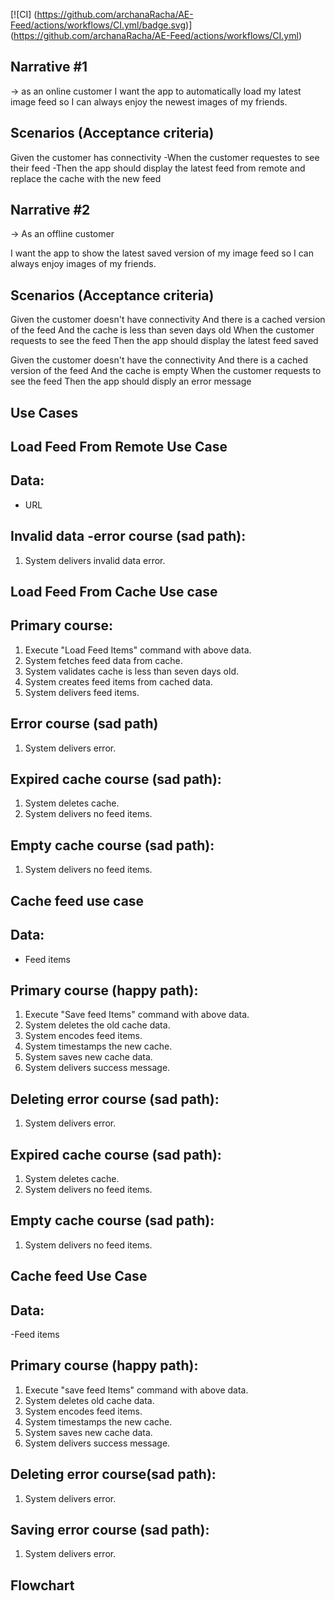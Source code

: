 [![CI] (https://github.com/archanaRacha/AE-Feed/actions/workflows/CI.yml/badge.svg)] (https://github.com/archanaRacha/AE-Feed/actions/workflows/CI.yml)

## Narrative #1
-> as an online customer
I want the app to automatically load my latest image feed so I can always enjoy the newest images of my friends.

## Scenarios (Acceptance criteria)
Given the customer has connectivity
-When the customer requestes to see their feed
-Then the app should display the latest feed from remote and replace the cache with the new feed

## Narrative #2
-> As an offline customer

I want the app to show the latest saved version of my image feed so I can always enjoy images of my friends.

## Scenarios (Acceptance criteria)

Given the customer doesn't have connectivity
And there is a cached version of the feed
And the cache is less than seven days old
When the customer requests to see the feed
Then the app should display the latest feed saved

Given the customer doesn't have the connectivity
And there is a cached version of the feed
And the cache is empty
When the customer requests to see the feed
Then the app should disply an error message

## Use Cases

## Load Feed From Remote Use Case

## Data:
- URL

## Invalid data -error course (sad path):
1. System delivers invalid data error.

## Load Feed From Cache Use case

## Primary course:
1. Execute "Load Feed Items" command with above data.
2. System fetches feed data from cache.
3. System validates cache is less than seven days old.
4. System creates feed items from cached data.
5. System delivers feed items.

## Error course (sad path)
1. System delivers error.

## Expired cache course (sad path):
1. System deletes cache.
2. System delivers no feed items.

## Empty cache course (sad path):
1. System delivers no feed items.

## Cache feed use case
## Data:
- Feed items

## Primary course (happy path):
1. Execute "Save feed Items" command with above data.
2. System deletes the old cache data.
3. System encodes feed items.
4. System timestamps the new cache.
5. System saves new cache data.
6. System delivers success message.

## Deleting error course (sad path):
1. System delivers error.

## Expired cache course (sad path):
1. System deletes cache.
2. System delivers no feed items.

## Empty cache course (sad path):
1. System delivers no feed items.

## Cache feed Use Case
## Data:
-Feed items

## Primary course (happy path):
1. Execute "save feed Items" command with above data.
2. System deletes old cache data.
3. System encodes feed items.
4. System timestamps the new cache.
5. System saves new cache data.
6. System delivers success message.

## Deleting error course(sad path):
1. System delivers error.

## Saving error course (sad path):
1. System delivers error.

## Flowchart


